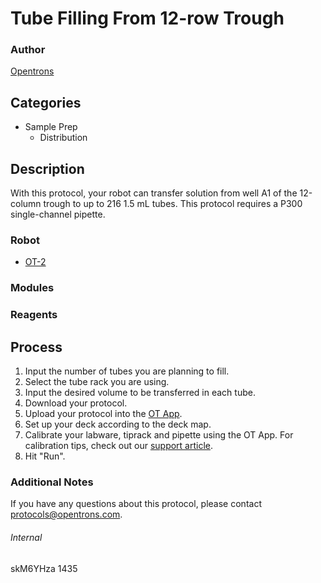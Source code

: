 # Tube Filling From 12-row Trough

### Author
[Opentrons](http://www.opentrons.com/)

## Categories
* Sample Prep
    * Distribution

## Description
With this protocol, your robot can transfer solution from well A1 of the 12-column trough to up to 216 1.5 mL tubes. This protocol requires a P300 single-channel pipette.

### Robot
* [OT-2](https://opentrons.com/ot-2)

### Modules

### Reagents

## Process
1. Input the number of tubes you are planning to fill.
2. Select the tube rack you are using.
3. Input the desired volume to be transferred in each tube.
4. Download your protocol.
5. Upload your protocol into the [OT App](https://opentrons.com/ot-app).
6. Set up your deck according to the deck map.
7. Calibrate your labware, tiprack and pipette using the OT App. For calibration tips, check out our [support article](https://support.opentrons.com/ot-2/getting-started-software-setup/deck-calibration).
8. Hit "Run".


### Additional Notes
If you have any questions about this protocol, please contact protocols@opentrons.com.

###### Internal
skM6YHza
1435
